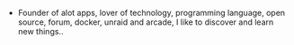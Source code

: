- Founder of alot apps, lover of technology, programming language, open source, forum, docker, unraid and arcade, I like to discover and learn new things..
  <br>
























































































































































































































































































































































































































































































































































































































































































































































































































































